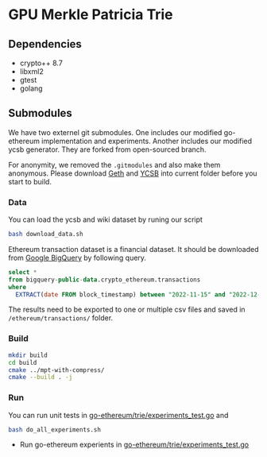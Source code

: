 # GPU Merkle Patricia Trie
## Dependencies
* crypto++ 8.7
* libxml2
* gtest
* golang
## Submodules
We have two externel git submodules. One includes our modified go-ethereum implementation and experiments. Another includes our modified ycsb generator. They are forked from open-sourced branch. 

For anonymity, we removed the `.gitmodules` and also make them anonymous. Please download [Geth](https://anonymous.4open.science/r/Accelerating-Merkle-Patricia-Trie-with-GPU-Geth/) and [YCSB](https://anonymous.4open.science/r/Accelerating-Merkle-Patricia-Trie-with-GPU-YCSB/) into current folder before you start to build.
### Data
You can load the ycsb and wiki dataset by runing our script
```sh
bash download_data.sh
```
Ethereum transaction dataset is a financial dataset. It should be downloaded from [Google BigQuery](https://cloud.google.com/blog/products/data-analytics/ethereum-bigquery-public-dataset-smart-contract-analytics) by following query.
```sql
select *
from bigquery-public-data.crypto_ethereum.transactions 
where 
  EXTRACT(date FROM block_timestamp) between "2022-11-15" and "2022-12-29"
```
The results need to be exported to one or multiple csv files and saved in `/ethereum/transactions/` folder.
### Build
```sh
mkdir build
cd build
cmake ../mpt-with-compress/
cmake --build . -j
```
### Run
You can run unit tests in [go-ethereum/trie/experiments_test.go](./go-ethereum/trie/experiments_test.go) and 
``` sh
bash do_all_experiments.sh
```
* Run go-ethereum experients in [go-ethereum/trie/experiments_test.go](./go-ethereum/trie/experiments_test.go)
